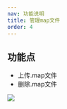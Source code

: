 ```yaml
---
nav: 功能说明
title: 管理map文件
order: 4
---
```


## 功能点

- 上传.map文件
- 删除.map文件

<img src="/mapManager.png"/>
